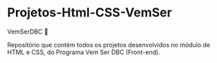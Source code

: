 # Projetos-Html-CSS-VemSer
VemSerDBC 🚀

Repositório que contém todos os projetos desenvolvidos no módulo de HTML e CSS, do Programa Vem Ser DBC (Front-end). 


